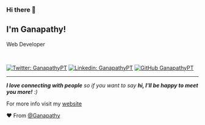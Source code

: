 ### Hi there 👋

## I'm Ganapathy!

<p>Web Developer</p>

<br />

[![Twitter: GanapathyPT](https://img.shields.io/twitter/follow/Ganapathy_pt?style=social)](https://twitter.com/Ganapathy_pt)
[![Linkedin: GanapathyPT](https://img.shields.io/badge/-GanapathyPT-blue?style=flat-square&logo=Linkedin&logoColor=white&link=https://www.linkedin.com/in/ganapathy-pt/)](https://www.linkedin.com/in/ganapathy-pt/)
[![GitHub GanapathyPT](https://img.shields.io/github/followers/GanapathyPT?label=follow&style=social)](https://github.com/GanapathyPT)

---

<em><b>I love connecting with people</b> so if you want to say <b>hi, I'll be happy to meet you more!</b> :)</em>

For more info visit my [website](https://ganapathypt.github.io)

❤️ From [@Ganapathy](https://github.com/GanapathyPT)
